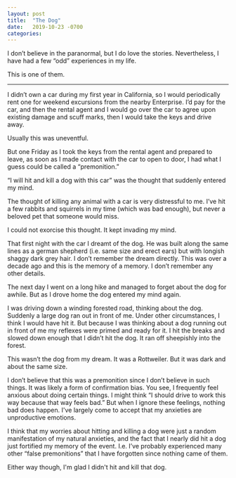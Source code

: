 ```yaml
---
layout: post
title:  "The Dog"
date:   2019-10-23 -0700
categories:
---
```

I don’t believe in the paranormal, but I do love the stories.  Nevertheless, I have had a few “odd” experiences in my life.

This is one of them.

----

I didn’t own a car during my first year in California, so I would periodically rent one for weekend excursions from the nearby Enterprise.  I’d pay for the car, and then the rental agent and I would go over the car to agree upon existing damage and scuff marks, then I would take the keys and drive away.

Usually this was uneventful.

But one Friday as I took the keys from the rental agent and prepared to leave, as soon as I made contact with the car to open to door, I had what I guess could be called a “premonition.”

“I will hit and kill a dog with this car” was the thought that suddenly entered my mind.

The thought of killing any animal with a car is very distressful to me.  I’ve hit a few rabbits and squirrels in my time (which was bad enough), but never a beloved pet that someone would miss.

I could not exorcise this thought.  It kept invading my mind.

That first night with the car I dreamt of the dog.  He was built along the same lines as a german shepherd (i.e. same size and erect ears) but with longish shaggy dark grey hair.  I don’t remember the dream directly.  This was over a decade ago and this is the memory of a memory.  I don’t remember any other details.

The next day I went on a long hike and managed to forget about the dog for awhile.  But as I drove home the dog entered my mind again.

I was driving down a winding forested road, thinking about the dog.  Suddenly a large dog ran out in front of me.  Under other circumstances, I think I would have hit it.  But because I was thinking about a dog running out in front of me my reflexes were primed and ready for it.  I hit the breaks and slowed down enough that I didn’t hit the dog.  It ran off sheepishly into the forest.

This wasn’t the dog from my dream.  It was a Rottweiler.  But it was dark and about the same size.

I don’t believe that this was a premonition since I don’t believe in such things.  It was likely a form of confirmation bias.  You see, I frequently feel anxious about doing certain things.  I might think “I should drive to work this way because that way feels bad.”  But when I ignore these feelings, nothing bad does happen.  I've largely come to accept that my anxieties are unproductive emotions.

I think that my worries about hitting and killing a dog were just a random manifestation of my natural anxieties, and the fact that I nearly did hit a dog just fortified my memory of the event.  I.e. I’ve probably experienced many other “false premonitions” that I have forgotten since nothing came of them.

Either way though, I'm glad I didn't hit and kill that dog.